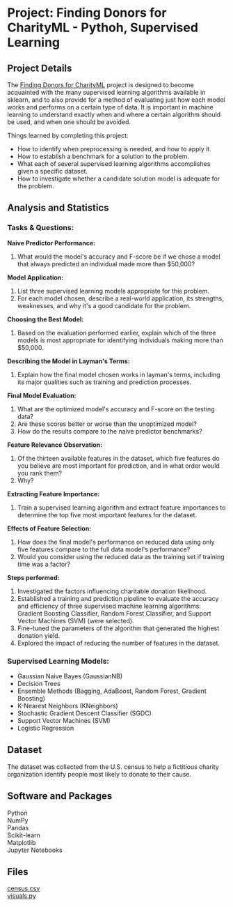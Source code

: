 # Project: Finding Donors for CharityML - Pythoh, Supervised Learning 

## Project Details
The [Finding Donors for CharityML](https://github.com/CyndiMorris/AnalyticsProjects/blob/main/FindingDonors/FindingDonors.ipynb) project is designed to become acquainted with the many supervised learning algorithms available in sklearn, and to also provide for a method of evaluating just how each model works and performs on a certain type of data. It is important in machine learning to understand exactly when and where a certain algorithm should be used, and when one should be avoided.

Things learned by completing this project:
- How to identify when preprocessing is needed, and how to apply it.
- How to establish a benchmark for a solution to the problem.
- What each of several supervised learning algorithms accomplishes given a specific dataset.
- How to investigate whether a candidate solution model is adequate for the problem.

## Analysis and Statistics

### Tasks & Questions:

**Naive Predictor Performance:**  
1. What would the model's accuracy and F-score be if we chose a model that always predicted an individual made more than $50,000?  

**Model Application:**  
1. List three supervised learning models appropriate for this problem.  
2. For each model chosen, describe a real-world application, its strengths, weaknesses, and why it's a good candidate for the problem.
 
**Choosing the Best Model:**  
1. Based on the evaluation performed earlier, explain which of the three models is most appropriate for identifying individuals making more than $50,000.
   
**Describing the Model in Layman's Terms:**  
1. Explain how the final model chosen works in layman's terms, including its major qualities such as training and prediction processes.
   
**Final Model Evaluation:**  
1. What are the optimized model's accuracy and F-score on the testing data?  
2. Are these scores better or worse than the unoptimized model?  
3. How do the results compare to the naive predictor benchmarks?
   
**Feature Relevance Observation:**
1. Of the thirteen available features in the dataset, which five features do you believe are most important for prediction, and in what order would you rank them?  
2. Why?
   
**Extracting Feature Importance:**
1. Train a supervised learning algorithm and extract feature importances to determine the top five most important features for the dataset.
   
**Effects of Feature Selection:**
1. How does the final model's performance on reduced data using only five features compare to the full data model's performance?  
2. Would you consider using the reduced data as the training set if training time was a factor?  

**Steps performed:**
1. Investigated the factors influencing charitable donation likelihood.
2. Established a training and prediction pipeline to evaluate the accuracy and efficiency of three supervised machine learning algorithms: Gradient Boosting Classifier, Random Forest Classifier, and Support Vector Machines (SVM) (were selected).
3. Fine-tuned the parameters of the algorithm that generated the highest donation yield.
4. Explored the impact of reducing the number of features in the dataset.

### Supervised Learning Models: 

* Gaussian Naive Bayes (GaussianNB)  
* Decision Trees  
* Ensemble Methods (Bagging, AdaBoost, Random Forest, Gradient Boosting)  
* K-Nearest Neighbors (KNeighbors)  
* Stochastic Gradient Descent Classifier (SGDC)  
* Support Vector Machines (SVM)  
* Logistic Regression


## Dataset

The dataset was collected from the U.S. census to help a fictitious charity organization identify people most likely to donate to their cause. 

## Software and Packages

Python  
NumPy   
Pandas  
Scikit-learn  
Matplotlib   
Jupyter Notebooks
 
## Files

[census.csv](https://github.com/CyndiMorris/AnalyticsProjects/blob/main/FindingDonors/census.csv)  
[visuals.py](https://github.com/CyndiMorris/AnalyticsProjects/blob/main/FindingDonors/visuals.py)

